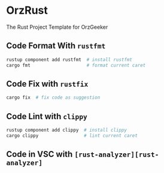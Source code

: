 # OrzRust

The Rust Project Template for OrzGeeker

## Code Format With `rustfmt`

```bash
rustup component add rustfmt  # install rustfmt
cargo fmt                     # format current caret
```

## Code Fix with `rustfix`

```bash
cargo fix  # fix code as suggestion
```

## Code Lint with `clippy`

```bash
rustup component add clippy  # install clippy
cargo clippy                 # lint current caret
```

## Code in VSC with `[rust-analyzer][rust-analyzer]`


[rust-analyzer]: https://marketplace.visualstudio.com/items?itemName=rust-lang.rust-analyzer
